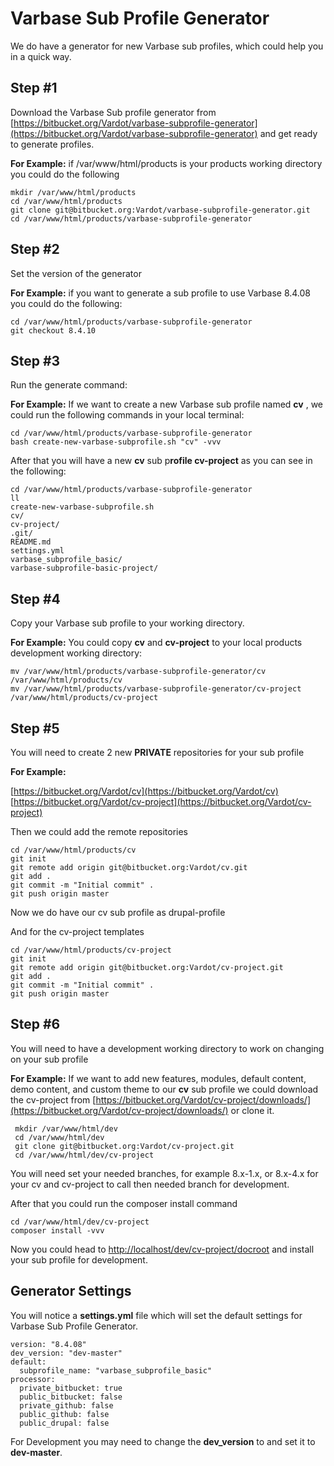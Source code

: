 # Varbase Sub Profile Generator

We do have a generator for new Varbase sub profiles, which could help you in a quick way.

## Step \#1

Download the Varbase Sub profile generator from [https://bitbucket.org/Vardot/varbase-subprofile-generator](https://bitbucket.org/Vardot/varbase-subprofile-generator) and get ready to generate profiles.

**For Example:** if /var/www/html/products is your products working directory you could do the following

```text
mkdir /var/www/html/products
cd /var/www/html/products
git clone git@bitbucket.org:Vardot/varbase-subprofile-generator.git
cd /var/www/html/products/varbase-subprofile-generator
```

## Step \#2

Set the version of the generator

**For Example:** if you want to generate a sub profile to use Varbase 8.4.08 you could do the following:

```text
cd /var/www/html/products/varbase-subprofile-generator
git checkout 8.4.10
```

## Step \#3

Run the generate command:

**For Example:** If we want to create a new Varbase sub profile named **cv** , we could run the following commands in your local terminal:

```text
cd /var/www/html/products/varbase-subprofile-generator
bash create-new-varbase-subprofile.sh "cv" -vvv
```

After that you will have a new **cv** sub p**rofile cv-project** as you can see in the following:

```text
cd /var/www/html/products/varbase-subprofile-generator
ll
create-new-varbase-subprofile.sh
cv/
cv-project/
.git/
README.md
settings.yml
varbase_subprofile_basic/
varbase-subprofile-basic-project/
```

## Step \#4

Copy your Varbase sub profile to your working directory.

**For Example:** You could copy **cv** and **cv-project** to your local products development working directory:

```text
mv /var/www/html/products/varbase-subprofile-generator/cv /var/www/html/products/cv
mv /var/www/html/products/varbase-subprofile-generator/cv-project /var/www/html/products/cv-project
```

## Step \#5

You will need to create 2 new **PRIVATE** repositories for your sub profile

**For Example:**

[https://bitbucket.org/Vardot/cv](https://bitbucket.org/Vardot/cv) [https://bitbucket.org/Vardot/cv-project](https://bitbucket.org/Vardot/cv-project)

Then we could add the remote repositories

```text
cd /var/www/html/products/cv
git init
git remote add origin git@bitbucket.org:Vardot/cv.git
git add .
git commit -m "Initial commit" .
git push origin master
```

Now we do have our cv sub profile as drupal-profile

And for the cv-project templates

```text
cd /var/www/html/products/cv-project
git init
git remote add origin git@bitbucket.org:Vardot/cv-project.git
git add .
git commit -m "Initial commit" .
git push origin master
```

## Step \#6

You will need to have a development working directory to work on changing on your sub profile

 **For Example:** If we want to add new features, modules, default content, demo content, and custom theme to our **cv** sub profile we could download the cv-project from [https://bitbucket.org/Vardot/cv-project/downloads/](https://bitbucket.org/Vardot/cv-project/downloads/) or clone it.

```text
 mkdir /var/www/html/dev
 cd /var/www/html/dev
 git clone git@bitbucket.org:Vardot/cv-project.git
 cd /var/www/html/dev/cv-project
```

You will need set your needed branches, for example 8.x-1.x, or 8.x-4.x for your cv and cv-project to call then needed branch for development.

After that you could run the composer install command

```text
cd /var/www/html/dev/cv-project
composer install -vvv
```

Now you could head to [http://localhost/dev/cv-project/docroot](http://localhost/dev/cv-project/docroot) and install your sub profile for development.

## Generator Settings

You will notice a **settings.yml** file which will set the default settings for Varbase Sub Profile Generator.

```text
version: "8.4.08"
dev_version: "dev-master"
default:
  subprofile_name: "varbase_subprofile_basic"
processor:
  private_bitbucket: true
  public_bitbucket: false
  private_github: false
  public_github: false
  public_drupal: false
```

For Development you may need to change the **dev\_version** to and set it to **dev-master**.

